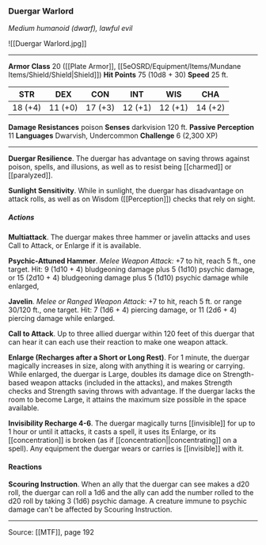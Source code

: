 ### Duergar Warlord
_Medium humanoid (dwarf), lawful evil_

![[Duergar Warlord.jpg]]




---

**Armor Class** 20 ([[Plate Armor]], [[5eOSRD/Equipment/Items/Mundane Items/Shield/Shield|Shield]])
**Hit Points** 75 (10d8 + 30)
**Speed** 25 ft.

| STR     | DEX     | CON     | INT     | WIS     | CHA     |
|---------|---------|---------|---------|---------|---------|
| 18 (+4) | 11 (+0) | 17 (+3) | 12 (+1) | 12 (+1) | 14 (+2) |

**Damage Resistances** poison
**Senses** darkvision 120 ft.
**Passive Perception** 11
**Languages** Dwarvish, Undercommon
**Challenge** 6 (2,300 XP)

---

**Duergar Resilience**. The duergar has advantage on saving throws against poison, spells, and illusions, as well as to resist being [[charmed]] or [[paralyzed]].

**Sunlight Sensitivity**. While in sunlight, the duergar has disadvantage on attack rolls, as well as on Wisdom ([[Perception]]) checks that rely on sight.

##### Actions
**Multiattack**. The duergar makes three hammer or javelin attacks and uses Call to Attack, or Enlarge if it is available.

**Psychic-Attuned Hammer**. _Melee Weapon Attack:_ +7 to hit, reach 5 ft., one target. Hit: 9 (1d10 + 4) bludgeoning damage plus 5 (1d10) psychic damage, or 15 (2d10 + 4) bludgeoning damage plus 5 (1d10) psychic damage while enlarged,

**Javelin**. _Melee or Ranged Weapon Attack:_ +7 to hit, reach 5 ft. or range 30/120 ft., one target. Hit: 7 (1d6 + 4) piercing damage, or 11 (2d6 + 4) piercing damage while enlarged.

**Call to Attack**. Up to three allied duergar within 120 feet of this duergar that can hear it can each use their reaction to make one weapon attack.

**Enlarge (Recharges after a Short or Long Rest)**. For 1 minute, the duergar magically increases in size, along with anything it is wearing or carrying. While enlarged, the duergar is Large, doubles its damage dice on Strength-based weapon attacks (included in the attacks), and makes Strength checks and Strength saving throws with advantage. If the duergar lacks the room to become Large, it attains the maximum size possible in the space available.

**Invisibility Recharge 4-6**. The duergar magically turns [[invisible]] for up to 1 hour or until it attacks, it casts a spell, it uses its Enlarge, or its [[concentration]] is broken (as if [[concentration||concentrating]] on a spell). Any equipment the duergar wears or carries is [[invisible]] with it.

#### Reactions
**Scouring Instruction**. When an ally that the duergar can see makes a d20 roll, the duergar can roll a 1d6 and the ally can add the number rolled to the d20 roll by taking 3 (1d6) psychic damage. A creature immune to psychic damage can't be affected by Scouring Instruction.


---

Source: [[MTF]], page 192